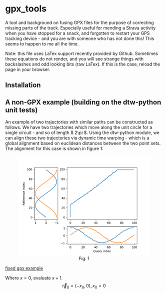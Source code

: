 # gpx_tools
A tool and background on fusing GPX files for the purpose of correcting missing parts of the track. Especially useful for mending a Strava activity when you have stopped for a snack, and forgotten to restart your GPS tracking device - and you are with someone who has not done this! This seems to happen to me all the time.

Note: this file uses LaTex support recently provided by Github. Sometimes these equations do not render, and you will see strange things with backslashes and odd looking bits (raw LaTex). If this is the case, reload the page in your browser.

## Installation

## A non-GPX example (building on the dtw-python unit tests)

An example of two trajectories with similar paths can be constructed as follows. We have two trajectories which move along the unit circle for a single circuit - and so of length $ 2\pi $. Using the dtw-python module, we can align these two trajectories via dynamic time warping - which is a global alignment based on euclidean distances between the two point sets. The alignment for this case is shown in figure 1:

<figure style="text-align: center;">
    <img src="test/test_dtw_patch.alignment.png">
    <figcaption>Fig. 1</figcaption>
</figure>

[fixed gpx example](https://stuartgjohnson.github.io/gpx_tools/test/calero_fixed.html)

Where $x = 0$, evaluate $x + 1$.
$$ \vec{r}_0 = (-x_0,0), x_0 > 0 $$

